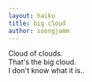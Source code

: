 ```yaml
---
layout: haiku
title: big cloud
author: soongjamm
---
```


Cloud of clouds.<br>
That's the big cloud.<br>
I don't know what it is..<br>
